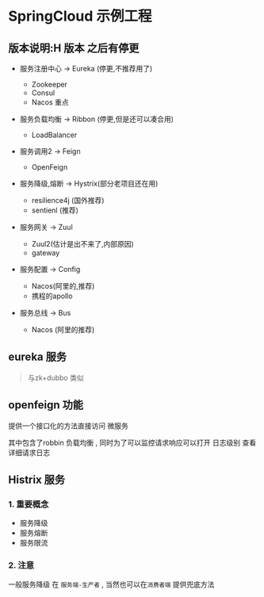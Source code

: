 


# SpringCloud 示例工程





## 版本说明:H 版本 之后有停更

- 服务注册中心 -> Eureka (停更,不推荐用了)
  - Zookeeper
  - Consul
  - Nacos 重点

- 服务负载均衡 -> Ribbon (停更,但是还可以凑合用)
  - LoadBalancer

- 服务调用2 -> Feign 
  - OpenFeign

- 服务降级,熔断 -> Hystrix(部分老项目还在用)
  - resilience4j (国外推荐)
  - sentienl (推荐)

- 服务网关 -> Zuul
  - Zuul2(估计是出不来了,内部原因)
  - gateway
- 服务配置 -> Config
  - Nacos(阿里的,推荐)
  - 携程的apollo
- 服务总线 -> Bus
  - Nacos (阿里的推荐)
  
  
## eureka 服务

> 与zk+dubbo 类似



## openfeign 功能

提供一个接口化的方法直接访问 微服务

其中包含了robbin 负载均衡 , 同时为了可以监控请求响应可以打开 日志级别 查看详细请求日志



## Histrix 服务

### 1. 重要概念

- 服务降级 
- 服务熔断
- 服务限流


### 2. 注意

一般服务降级 在 `服务端-生产者` , 当然也可以在`消费者端` 提供兜底方法

